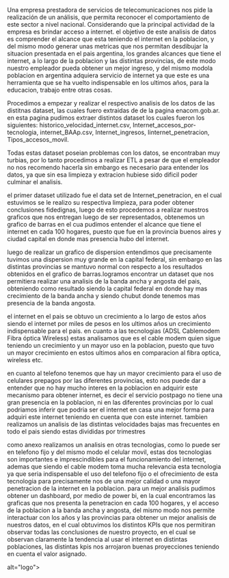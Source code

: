 Una empresa prestadora de servicios de telecomunicaciones nos pide  la realización de un análisis, que permita reconocer el comportamiento de este sector a nivel nacional. Considerando que la principal actividad de la empresa es brindar acceso a internet. el objetivo de este analisis de datos es comprender el alcance que esta teniendo el internet en la poblacion, y del mismo modo generar unas metricas que nos permitan desdibujar la situacion presentada en el pais argentina, los grandes alcances que tiene el internet, a lo largo de la poblacion y las distintas provincias, de este modo nuestro empleador pueda obtener un mejor ingreso, y del mismo modola poblacion en argentina adquiera servicio de internet ya que este es una herramienta que se ha vuelto indispensable en los ultimos años, para la educacion, trabajo entre otras cosas. 

Procedimos a empezar y realizar el respectivo analisis de los datos de las distitnas dataset, las cuales fuero extraidas de de la pagina enacom.gob.ar. en esta pagina pudimos extraer distintos dataset los cuales fueron los siguientes: historico_velocidad_internet.csv, Internet_accesos_por-tecnologia, internet_BAAp.csv, Internet_ingresos, Iinternet_penetracion, Tipos_accesos_movil.

Todas estas dataset poseian problemas con los datos, se encontraban muy turbias, por lo tanto procedimos a realizar ETL a pesar de que el empleador no nos recomendo hacerla sin embargo es necesario para entender los datos, ya que sin esa limpieza y extracion hubiese sido dificil poder culminar el analisis.

el primer dataset utilizado fue el data set de Internet_penetracion, en el cual estuvimos se le realizo su respectiva limpieza, para poder obtener conclusiones fidedignas, luego de esto procedemos a realizar nuestros graficos que nos entregan luego de ser representados, obtenemos un grafico de barras en el cua pudimos entender el alcance que tiene el internet en cada 100 hogares, puesto que fue en la provincia buenos aires y ciudad capital en donde mas presencia hubo del internet.

luego de realizar un grafico de dispersion entendimos que precisamente tuvimos una dispersion muy grande en la capital federal, sin embargo en las distintas provincias se mantuvo normal con respecto a los resultados obtenidos en el grafico de barras.logramos encontrar un dataset que nos permitiera realizar una analisis de la banda ancha y angosta del pais, obteniendo como resultado siendo la capital federal en donde hay mas crecimiento de la banda ancha y siendo chubut donde tenemos mas presencia de la banda angosta.

el internet en el pais se obtuvo un crecimiento a lo largo de estos años siendo el internet por miles de pesos en los ultimos años un crecimiento indispensable para el pais.  en cuanto a las tecnologias (ADSL	Cablemodem	Fibra óptica	Wireless) estas analisamos que es el cable modem quien sigue teniendo un crecimiento y un mayor uso en la poblacion, puesto que tuvo un mayor crecimiento en estos ultimos años en comparacion al fibra optica, wireless etc.

en cuanto al telefono tenemos que hay un mayor crecimiento para el uso de celulares prepagos por las diferentes provincias, esto nos puede dar a entender que no hay mucho interes en la poblacion en adquirir este mecanismo para obtener internet, es decir el servicio postpago no tiene una gran presencia en la poblacion, ni en las diferentes provincias por lo cual podriamos inferir que podria ser el internet en casa una mejor forma para adquiri este internet teniendo en cuenta que con este internet. tambien realizamos un analisis de las distintas velocidades bajas mas frecuentes en todo el pais siendo estas divididas por trimestres 

como anexo realizamos un analisis en otras tecnologias, como lo puede ser en telefono fijo y del mismo modo el celular movil, estas dos tecnologias son importantes e imprescindibles para el funcionamiento del internet, ademas que siendo el cable modem toma mucha relevancia esta tecnologia ya que seria indispensable el uso del telefono fijo o el ofrecimiento de esta tecnologia para precisamente nos de una mejor calidad o una mayor penetracion de la internet en la poblacion. para un mejor analisis pudimos obtener un dashboard, por medio de power bi, en la cual encontramos las graficas que nos presenta la penetracion en cada 100 hogares, y el acceso de la poblacion a la banda ancha y angosta, del mismo modo nos permite interactuar con los años y las provincias para obtener un mejor analisis de nuestros datos,   en el cual obtuvimos los distintos KPIs que nos permitiran observar todas las conclusiones de nuestro proyecto, en el cual se observan claramente la tendencia al usar el internet en distintas poblaciones, las distintas kpis nos arrojaron buenas proyecciones teniendo en cuenta el valor asignado.

<p aling="center><img src="src/Dashboard.png>alt="logo"></p>

